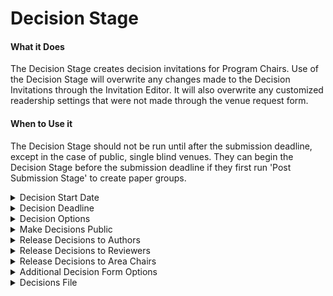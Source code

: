 # Decision Stage

#### What it Does&#x20;

The Decision Stage creates decision invitations for Program Chairs. Use of the Decision Stage will overwrite any changes made to the Decision Invitations through the Invitation Editor. It will also overwrite any customized readership settings that were not made through the venue request form.

#### When to Use it&#x20;

The Decision Stage should not be run until after the submission deadline, except in the case of public, single blind venues. They can begin the Decision Stage before the submission deadline if they first run 'Post Submission Stage' to create paper groups.&#x20;

<details>

<summary>Decision Start Date</summary>

* When Decision Invitations open for Program Chairs, in GMT.&#x20;
* Optional&#x20;
* Defaults to now

</details>

<details>

<summary>Decision Deadline</summary>

* When decisions will close for Program Chairs, in GMT.&#x20;
* Required

</details>

<details>

<summary>Decision Options </summary>

* Decision types. Expects comma-separated list&#x20;
* Optional&#x20;
* Defaults to "Accept (Oral)", "Accept (Poster)", "Reject"

</details>

<details>

<summary>Make Decisions Public</summary>

* If yes, sets the readers of existing and future decisions to 'everyone'.&#x20;
* Required&#x20;
* Will not work if submissions are not public

</details>

<details>

<summary>Release Decisions to Authors</summary>

* If yes, sets the readers of existing and future decisions to include paper authors.&#x20;
* Required&#x20;
* Will not work if 'Make Decisions Public' is selected while submissions are not public

</details>

<details>

<summary>Release Decisions to Reviewers</summary>

* Sets the visibility of existing and future Decisions.&#x20;
* Required

</details>

<details>

<summary>Release Decisions to Area Chairs </summary>

* Sets the visibility of existing and future Decisions.&#x20;
* Required

</details>

<details>

<summary>Additional Decision Form Options</summary>

* Adds or overwrites fields to the Decision Form. Expects valid JSON surrounded by a single pair of curly braces {}. Read more about the accepted field types [here](broken-reference).&#x20;
* Optional&#x20;
* Defaults to [default Decision Form](../default-forms/default-decision-form.md)

</details>

<details>

<summary>Decisions File</summary>

* Allows for bulk upload of decisions. Expects a csv containing the paper\_id, decision, and comment for one paper per line. Does not expect a header/column names. The comment column is optional.&#x20;
* Optional&#x20;
* Defaults to manual Decisions.&#x20;

</details>

